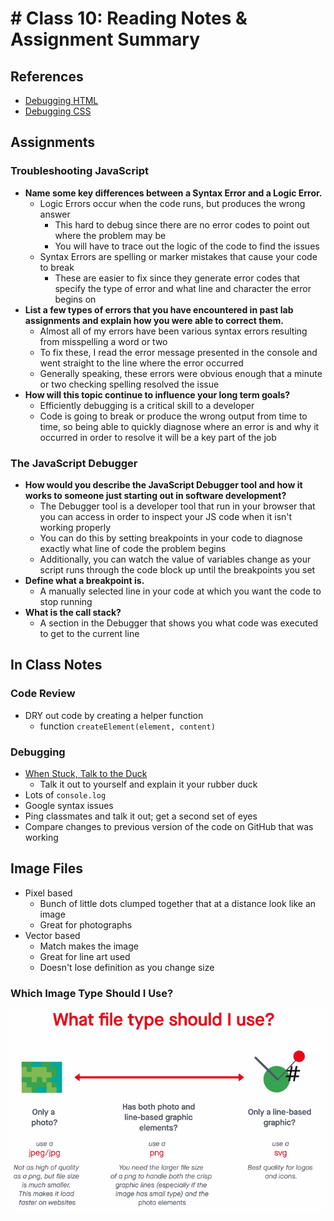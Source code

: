 # # Class 10: Reading Notes & Assignment Summary

## References

* [Debugging HTML](https://developer.mozilla.org/en-US/docs/Learn/HTML/Introduction_to_HTML/Debugging_HTML)
* [Debugging CSS](https://developer.mozilla.org/en-US/docs/Learn/CSS/Building_blocks/Debugging_CSS)

## Assignments

### Troubleshooting JavaScript

* **Name some key differences between a Syntax Error and a Logic Error.**
  * Logic Errors occur when the code runs, but produces the wrong answer
    * This hard to debug since there are no error codes to point out where the problem may be
    * You will have to trace out the logic of the code to find the issues
  * Syntax Errors are spelling or marker mistakes that cause your code to break
    * These are easier to fix since they generate error codes that specify the type of error and what line and character the error begins on
* **List a few types of errors that you have encountered in past lab assignments and explain how you were able to correct them.**
  * Almost all of my errors have been various syntax errors resulting from misspelling a word or two
  * To fix these, I read the error message presented in the console and went straight to the line where the error occurred
  * Generally speaking, these errors were obvious enough that a minute or two checking spelling resolved the issue
* **How will this topic continue to influence your long term goals?**
  * Efficiently debugging is a critical skill to a developer
  * Code is going to break or produce the wrong output from time to time, so being able to quickly diagnose where an error is and why it occurred in order to resolve it will be a key part of the job

### The JavaScript Debugger

* **How would you describe the JavaScript Debugger tool and how it works to someone just starting out in software development?**
  * The Debugger tool is a developer tool that run in your browser that you can access in order to inspect your JS code when it isn't working properly
  * You can do this by setting breakpoints in your code to diagnose exactly what line of code the problem begins
  * Additionally, you can watch the value of variables change as your script runs through the code block up until the breakpoints you set
* **Define what a breakpoint is.**
  * A manually selected line in your code at which you want the code to stop running
* **What is the call stack?**
  * A section in the Debugger that shows you what code was executed to get to the current line

## In Class Notes

### Code Review

* DRY out code by creating a helper function
  * function `createElement(element, content)`


### Debugging

* [When Stuck, Talk to the Duck](https://www.mindovermachines.com/when-you-get-stuck-talk-to-the-duck/)
  * Talk it out to yourself and explain it your rubber duck
* Lots of `console.log`
* Google syntax issues
* Ping classmates and talk it out; get a second set of eyes
* Compare changes to previous version of the code on GitHub that was working

## Image Files

* Pixel based
  * Bunch of little dots clumped together that at a distance look like an image
  * Great for photographs
* Vector based
  * Match makes the image
  * Great for line art used
  * Doesn't lose definition as you change size

### Which Image Type Should I Use?

![Image Selection](201/images/image-type-selection.png)
